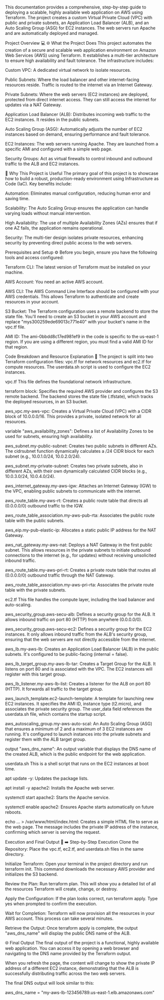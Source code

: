 This documentation provides a comprehensive, step-by-step guide to deploying a scalable, highly available web application on AWS using Terraform. The project creates a custom Virtual Private Cloud (VPC) with public and private subnets, an Application Load Balancer (ALB), and an Auto Scaling Group (ASG) for EC2 instances. The web servers run Apache and are automatically deployed and managed.

Project Overview 💻
🌐 What the Project Does
This project automates the creation of a secure and scalable web application environment on Amazon Web Services (AWS) using Terraform. It establishes a multi-tier architecture to ensure high availability and fault tolerance. The infrastructure includes:

Custom VPC: A dedicated virtual network to isolate resources.

Public Subnets: Where the load balancer and other internet-facing resources reside. Traffic is routed to the internet via an Internet Gateway.

Private Subnets: Where the web servers (EC2 instances) are deployed, protected from direct internet access. They can still access the internet for updates via a NAT Gateway.

Application Load Balancer (ALB): Distributes incoming web traffic to the EC2 instances. It resides in the public subnets.

Auto Scaling Group (ASG): Automatically adjusts the number of EC2 instances based on demand, ensuring performance and fault tolerance.

EC2 Instances: The web servers running Apache. They are launched from a specific AMI and configured with a simple web page.

Security Groups: Act as virtual firewalls to control inbound and outbound traffic to the ALB and EC2 instances.

🎯 Why This Project is Useful
The primary goal of this project is to showcase how to build a robust, production-ready environment using Infrastructure as Code (IaC). Key benefits include:

Automation: Eliminates manual configuration, reducing human error and saving time.

Scalability: The Auto Scaling Group ensures the application can handle varying loads without manual intervention.

High Availability: The use of multiple Availability Zones (AZs) ensures that if one AZ fails, the application remains operational.

Security: The multi-tier design isolates private resources, enhancing security by preventing direct public access to the web servers.

Prerequisites and Setup ⚙️
Before you begin, ensure you have the following tools and access configured:

Terraform CLI: The latest version of Terraform must be installed on your machine.

AWS Account: You need an active AWS account.

AWS CLI: The AWS Command Line Interface should be configured with your AWS credentials. This allows Terraform to authenticate and create resources in your account.

S3 Bucket: The Terraform configuration uses a remote backend to store the state file. You'll need to create an S3 bucket in your AWS account and replace "mys300259ede69013c771e40" with your bucket's name in the vpc.tf file.

AMI ID: The ami-0bbdd8c17ed981ef9 in the code is specific to the us-east-1 region. If you are using a different region, you must find a valid AMI ID for that region.

Code Breakdown and Resource Explanation 🧩
The project is split into two Terraform configuration files: vpc.tf for network resources and ec2.tf for compute resources. The userdata.sh script is used to configure the EC2 instances.

vpc.tf
This file defines the foundational network infrastructure.

terraform block: Specifies the required AWS provider and configures the S3 remote backend. The backend stores the state file (.tfstate), which tracks the deployed resources, in an S3 bucket.

aws_vpc.my-aws-vpc: Creates a Virtual Private Cloud (VPC) with a CIDR block of 10.0.0.0/16. This provides a private, isolated network for all resources.

variable "aws_availability_zones": Defines a list of Availability Zones to be used for subnets, ensuring high availability.

aws_subnet.my-public-subnet: Creates two public subnets in different AZs. The cidrsubnet function dynamically calculates a /24 CIDR block for each subnet (e.g., 10.0.1.0/24, 10.0.2.0/24).

aws_subnet.my-private-subnet: Creates two private subnets, also in different AZs, with their own dynamically calculated CIDR blocks (e.g., 10.0.3.0/24, 10.0.4.0/24).

aws_internet_gateway.my-aws-igw: Attaches an Internet Gateway (IGW) to the VPC, enabling public subnets to communicate with the internet.

aws_route_table.my-aws-rt: Creates a public route table that directs all (0.0.0.0/0) outbound traffic to the IGW.

aws_route_table_association.my-aws-pub-rta: Associates the public route table with the public subnets.

aws_eip.my-pub-elastic-ip: Allocates a static public IP address for the NAT Gateway.

aws_nat_gateway.my-aws-nat: Deploys a NAT Gateway in the first public subnet. This allows resources in the private subnets to initiate outbound connections to the internet (e.g., for updates) without receiving unsolicited inbound traffic.

aws_route_table.my-aws-pri-rt: Creates a private route table that routes all (0.0.0.0/0) outbound traffic through the NAT Gateway.

aws_route_table_association.my-aws-pri-rta: Associates the private route table with the private subnets.

ec2.tf
This file handles the compute layer, including the load balancer and auto-scaling.

aws_security_group.aws-secu-alb: Defines a security group for the ALB. It allows inbound traffic on port 80 (HTTP) from anywhere (0.0.0.0/0).

aws_security_group.aws-secu-ec2: Defines a security group for the EC2 instances. It only allows inbound traffic from the ALB's security group, ensuring that the web servers are not directly accessible from the internet.

aws_lb.my-aws-lb: Creates an Application Load Balancer (ALB) in the public subnets. It's configured to be public-facing (internal = false).

aws_lb_target_group.my-aws-lb-tar: Creates a Target Group for the ALB. It listens on port 80 and is associated with the VPC. The EC2 instances will register with this target group.

aws_lb_listener.my-aws-lb-list: Creates a listener for the ALB on port 80 (HTTP). It forwards all traffic to the target group.

aws_launch_template.ec2-launch-template: A template for launching new EC2 instances. It specifies the AMI ID, instance type (t2.micro), and associates the private security group. The user_data field references the userdata.sh file, which contains the startup script.

aws_autoscaling_group.my-aws-auto-scal: An Auto Scaling Group (ASG) that ensures a minimum of 2 and a maximum of 3 EC2 instances are running. It's configured to launch instances into the private subnets and register them with the ALB target group.

output "aws_dns_name": An output variable that displays the DNS name of the created ALB, which is the public endpoint for the web application.

userdata.sh
This is a shell script that runs on the EC2 instances at boot time.

apt update -y: Updates the package lists.

apt install -y apache2: Installs the Apache web server.

systemctl start apache2: Starts the Apache service.

systemctl enable apache2: Ensures Apache starts automatically on future reboots.

echo ... > /var/www/html/index.html: Creates a simple HTML file to serve as the web page. The message includes the private IP address of the instance, confirming which server is serving the request.

Execution and Final Output 🚀
➡️ Step-by-Step Execution
Clone the Repository: Place the vpc.tf, ec2.tf, and userdata.sh files in the same directory.

Initialize Terraform: Open your terminal in the project directory and run terraform init. This command downloads the necessary AWS provider and initializes the S3 backend.

Review the Plan: Run terraform plan. This will show you a detailed list of all the resources Terraform will create, change, or destroy.

Apply the Configuration: If the plan looks correct, run terraform apply. Type yes when prompted to confirm the execution.

Wait for Completion: Terraform will now provision all the resources in your AWS account. This process can take several minutes.

Retrieve the Output: Once terraform apply is complete, the output "aws_dns_name" will display the public DNS name of the ALB.

🌐 Final Output
The final output of the project is a functional, highly available web application. You can access it by opening a web browser and navigating to the DNS name provided by the Terraform output.

When you refresh the page, the content will change to show the private IP address of a different EC2 instance, demonstrating that the ALB is successfully distributing traffic across the two web servers.

The final DNS output will look similar to this:

aws_dns_name = "my-aws-lb-123456789.us-east-1.elb.amazonaws.com"
